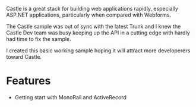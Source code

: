 Castle is a great stack for building web applications rapidly, especially ASP.NET applications, particularly when compared with Webforms.

The Castle sample was out of sync with the latest Trunk and I knew the Castle Dev team was busy keeping up the API in a cutting edge with hardly had time to fix the sample.

I created this basic working sample hoping it will attract more developerers toward Castle.

# Features #
  * Getting start with MonoRail and ActiveRecord